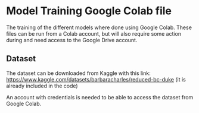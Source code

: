 # Model Training Google Colab file 
The training of the different models where done using Google Colab. These files can be run from a Colab account, but will also require some action during and need access to the Google Drive account.

## Dataset
The dataset can be downloaded from Kaggle with this link: https://www.kaggle.com/datasets/barbaracharles/reduced-bc-duke (it is already included in the code)

An account with credentials is needed to be able to access the dataset from Google Colab.
